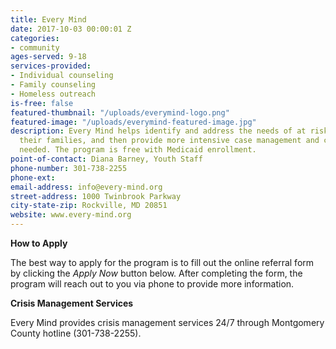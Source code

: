 ```yaml
---
title: Every Mind
date: 2017-10-03 00:00:01 Z
categories:
- community
ages-served: 9-18
services-provided:
- Individual counseling
- Family counseling
- Homeless outreach
is-free: false
featured-thumbnail: "/uploads/everymind-logo.png"
featured-image: "/uploads/everymind-featured-image.jpg"
description: Every Mind helps identify and address the needs of at risk children and
  their families, and then provide more intensive case management and counseling when
  needed. The program is free with Medicaid enrollment.
point-of-contact: Diana Barney, Youth Staff
phone-number: 301-738-2255
phone-ext: 
email-address: info@every-mind.org
street-address: 1000 Twinbrook Parkway
city-state-zip: Rockville, MD 20851
website: www.every-mind.org
---
```


**How to Apply**

The best way to apply for the program is to fill out the online referral form by clicking the _Apply Now_ button below. After completing the form, the program will reach out to you via phone to provide more information.

**Crisis Management Services**

Every Mind provides crisis management services 24/7 through Montgomery County hotline (301-738-2255).
